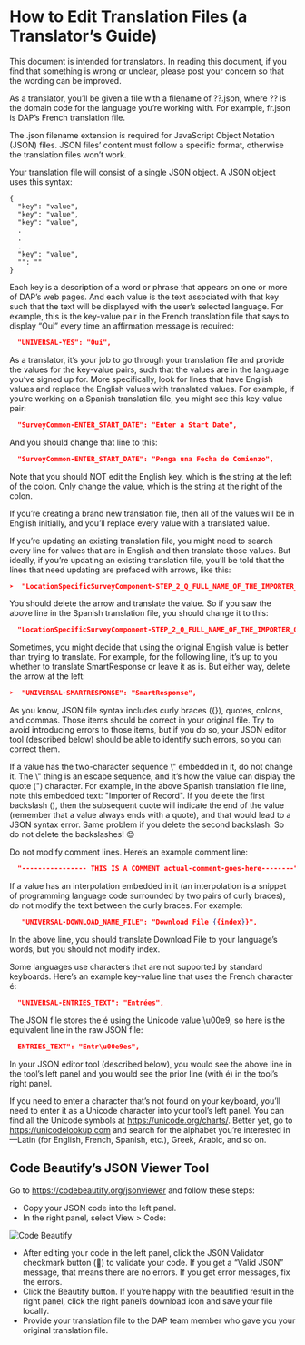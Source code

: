 # How to Edit Translation Files (a Translator’s Guide)

This document is intended for translators. In reading this document, if you find that something is wrong or unclear, please post your concern so that the wording can be improved.

As a translator, you’ll be given a file with a filename of ??.json, where ?? is the domain code for the language you’re working with. For example, fr.json is DAP’s French translation file.

The .json filename extension is required for JavaScript Object Notation (JSON) files. JSON files’ content must follow a specific format, otherwise the translation files won’t work.

Your translation file will consist of a single JSON object. A JSON object uses this syntax:
```
{
  "key": "value",
  "key": "value",
  "key": "value",
  .
  .
  .
  "key": "value",
  "": ""
}  
```
Each key is a description of a word or phrase that appears on one or more of DAP’s web pages. And each value is the text associated with that key such that the text will be displayed with the user’s selected language. For example, this is the key-value pair in the French translation file that says to display “Oui” every time an affirmation message is required:
```json
  "UNIVERSAL-YES": "Oui",
```
As a translator, it’s your job to go through your translation file and provide the values for the key-value pairs, such that the values are in the language you’ve signed up for. More specifically, look for lines that have English values and replace the English values with translated values. For example, if you’re working on a Spanish translation file, you might see this key-value pair:
```json
  "SurveyCommon-ENTER_START_DATE": "Enter a Start Date",
```
And you should change that line to this:
```json
  "SurveyCommon-ENTER_START_DATE": "Ponga una Fecha de Comienzo",
```
Note that you should NOT edit the English key, which is the string at the left of the colon. Only change the value, which is the string at the right of the colon.

If you’re creating a brand new translation file, then all of the values will be in English initially, and you’ll replace every value with a translated value.

If you’re updating an existing translation file, you might need to search every line for values that are in English and then translate those values. But ideally, if you’re updating an existing translation file, you’ll be told that the lines that need updating are prefaced with arrows, like this:
```json
➤  "LocationSpecificSurveyComponent-STEP_2_Q_FULL_NAME_OF_THE_IMPORTER_OF_GOODS": "Please list the full name of the \"Importer of Record\" ",
```
You should delete the arrow and translate the value. So if you saw the above line in the Spanish translation file, you should change it to this:
```json
  "LocationSpecificSurveyComponent-STEP_2_Q_FULL_NAME_OF_THE_IMPORTER_OF_GOODS": "Por favor, lista el nombre completo de \"Importer of Record\" ",
```
Sometimes, you might decide that using the original English value is better than trying to translate. For example, for the following line, it’s up to you whether to translate SmartResponse or leave it as is. But either way, delete the arrow at the left:
```json
➤  "UNIVERSAL-SMARTRESPONSE": "SmartResponse",
```
As you know, JSON file syntax includes curly braces ({}), quotes, colons, and commas. Those items should be correct in your original file. Try to avoid introducing errors to those items, but if you do so, your JSON editor tool (described below) should be able to identify such errors, so you can correct them.

If a value has the two-character sequence \\" embedded in it, do not change it. The \\" thing is an escape sequence, and it’s how the value can display the quote (") character. For example, in the above Spanish translation file line, note this embedded text: \"Importer of Record\". If you delete the first backslash (\), then the subsequent quote will indicate the end of the value (remember that a value always ends with a quote), and that would lead to a JSON syntax error. Same problem if you delete the second backslash. So do not delete the backslashes! 😊

Do not modify comment lines. Here’s an example comment line:
```json
  "---------------- THIS IS A COMMENT actual-comment-goes-here--------": "",
```
If a value has an interpolation embedded in it (an interpolation is a snippet of programming language code surrounded by two pairs of curly braces), do not modify the text between the curly braces. For example:
```json
   "UNIVERSAL-DOWNLOAD_NAME_FILE": "Download File {{index}}",
```
In the above line, you should translate Download File to your language’s words, but you should not modify index.

Some languages use characters that are not supported by standard keyboards. Here’s an example key-value line that uses the French character é:
```json
  "UNIVERSAL-ENTRIES_TEXT": "Entrées",
```
The JSON file stores the é using the Unicode value \u00e9, so here is the equivalent line in the raw JSON file:
```json
  ENTRIES_TEXT": "Entr\u00e9es",
```
In your JSON editor tool (described below), you would see the above line in the tool’s left panel and you would see the prior line (with é) in the tool’s right panel.

If you need to enter a character that’s not found on your keyboard, you’ll need to enter it as a Unicode character into your tool’s left panel. You can find all the Unicode symbols at https://unicode.org/charts/. Better yet, go to https://unicodelookup.com and search for the alphabet you’re interested in—Latin (for English, French, Spanish, etc.), Greek, Arabic, and so on.


## Code Beautify’s JSON Viewer Tool

Go to https://codebeautify.org/jsonviewer and follow these steps:
- Copy your JSON code into the left panel.
- In the right panel, select View > Code:

![Code Beautify](img_1.png)

- After editing your code in the left panel, click the JSON Validator checkmark button () to validate your code.
If you get a “Valid JSON” message, that means there are no errors.
If you get error messages, fix the errors.
- Click the Beautify button. If you’re happy with the beautified result in the right panel, click the right panel’s download icon and save your file locally.
- Provide your translation file to the DAP team member who gave you your original translation file.
